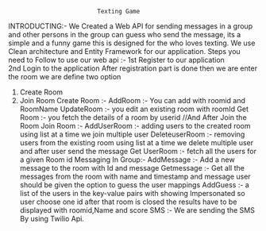                              Texting Game
INTRODUCTING:-   We Created a Web API for sending messages in a group and other persons in the group can guess who send the message, its a simple and a funny game  this is designed for the who loves texting.
We use Clean architecture and Entity Framework  for our application.
Steps you need to Follow to use our web api  :-
1st Register to our application  
2nd Login to the application
After registration part is done then we are enter the room
we are define two option
1. Create Room
2. Join Room
Create Room :-
AddRoom :- You can add with roomid and RoomName
UpdateRoom :- you edit an existing room with roomId
Get Room :-  you fetch the details of a room by userid
//And After Join the Room
Join Room :-
AddUserRoom :- adding users to the created room  using list at a time we join multiple user
DeleteuserRoom :- removing users from the existing room using list at a time we delete multiple user
and after user send the message
Get UserRoom :- fetch all the users for a given Room id
Messaging In Group:-
AddMessage :- Add a new message to the room with Id and message
Getmessage :-  Get all the messages from the room with name and timestamp and message
user should be given the option to guess the user mappings
AddGuess :- a list of the users in the key-value pairs with showing Impersonated so user choose one id after that room is closed the results have to be displayed
with roomid,Name and score
SMS :- We are sending the SMS  By using Twilio Api.
